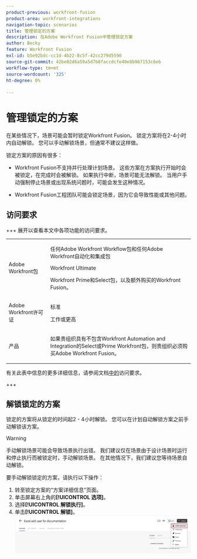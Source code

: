 ```yaml
---
product-previous: workfront-fusion
product-area: workfront-integrations
navigation-topic: scenarios
title: 管理锁定的方案
description: 在Adobe Workfront Fusion中管理锁定方案
author: Becky
feature: Workfront Fusion
exl-id: b5e92bdc-cc1d-4b22-8c5f-42cc279d5590
source-git-commit: 42be02d6a59a5d7b8faccdcfe40e8b967153c6eb
workflow-type: tm+mt
source-wordcount: '325'
ht-degree: 0%

---
```


# 管理锁定的方案

在某些情况下，场景可能会暂时锁定Workfront Fusion。 锁定方案将在2-4小时内自动解锁。 您可以手动解锁场景，但通常不建议这样做。

锁定方案的原因有很多：

* Workfront Fusion不支持并行处理计划场景。 这些方案在方案执行开始时会被锁定，在完成时会被解锁。 如果执行中断，场景可能无法解锁。 当用户手动强制停止场景或出现系统问题时，可能会发生这种情况。

* Workfront Fusion工程团队可能会锁定场景，因为它会导致性能或其他问题。

## 访问要求

+++ 展开以查看本文中各项功能的访问要求。

<table style="table-layout:auto">
 <col> 
 <col> 
 <tbody> 
  <tr> 
   <td role="rowheader">Adobe Workfront包</td> 
   <td> <p>任何Adobe Workfront Workflow包和任何Adobe Workfront自动化和集成包</p><p>Workfront Ultimate</p><p>Workfront Prime和Select包，以及额外购买的Workfront Fusion。</p> </td> 
  </tr> 
  <tr data-mc-conditions=""> 
   <td role="rowheader">Adobe Workfront许可证</td> 
   <td> <p>标准</p><p>工作或更高</p> </td> 
  </tr> 
  <tr> 
   <td role="rowheader">产品</td> 
   <td>
   <p>如果贵组织具有不包含Workfront Automation and Integration的Select或Prime Workfront包，则贵组织必须购买Adobe Workfront Fusion。</li></ul>
   </td> 
  </tr>
 </tbody> 
</table>

有关此表中信息的更多详细信息，请参阅文档[中的](/help/workfront-fusion/references/licenses-and-roles/access-level-requirements-in-documentation.md)访问要求。

+++

## 解锁锁定的方案

锁定的方案将从锁定的时间起2 - 4小时解锁。 您可以在计划自动解锁方案之前手动解锁该方案。

>[!WARNING]
>
>手动解锁场景可能会导致场景执行出错。 我们建议仅在场景由于设计场景时运行和停止执行而被锁定时，手动解锁场景。 在其他情况下，我们建议您等待场景自动解锁。


要手动解锁锁定的方案，请执行以下操作：

1. 转至锁定方案的“方案详细信息”页面。
1. 单击屏幕右上角的&#x200B;**[!UICONTROL 选项]**。
1. 选择&#x200B;**[!UICONTROL 解锁执行]**。
1. 单击&#x200B;**[!UICONTROL 解锁]**。
   ![解锁方案](assets/unlock-scenario.png)
